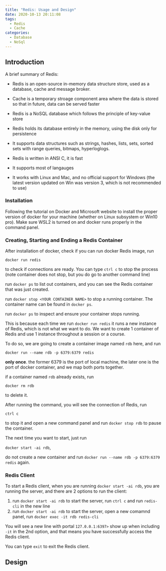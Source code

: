 ```yaml
---
title: "Redis: Usage and Design"
date: 2020-10-13 20:11:08
tags:
  - Redis
  - Cache
categories:
  - Database
  - NoSql
---
```


## Introduction

A brief summary of Redis:

- Redis is an open-source in-memory data structure store, used as a database, cache and message broker.
- Cache is a temporary stroage component area where the data is stored so that in future, data can be served faster

- Redis is a NoSQL database which follows the principle of key-value store

- Redis holds its database entirely in the memory, using the disk only for persistence

- It supports data structures such as strings, hashes, lists, sets, sorted sets with range queries, bitmaps, hyperloglogs.

- Redis is written in ANSI C, it is fast

- It supports most of langauges

- It works with Linux and Mac, and no official support for Windows (the latest version updated on Win was version 3, which is not recommended to use)

### Installation

Following the tutorial on Docker and Microsoft website to install the proper version of docker for your machine (whether on Linux subsystem or Win10 pro). Make sure WSL2 is turned on and docker runs properly in the command panel.

### Creating, Starting and Ending a Redis Container

After installation of docker, check if you can run docker Redis image, run

`docker run redis`

to check if connections are ready. You can type `ctrl c` to stop the process (note container does not stop, but you do go to another command line)

run `docker ps` to list out containers, and you can see the Redis container that was just created.

run `docker stop <YOUR CONTAINER NAME>` to stop a running container. The container name can be found in `docker ps`.

run `docker ps` to inspect and ensure your container stops running.

This is because each time we run `docker run redis` it runs a new instance of Redis, which is not what we want to do. We want to create 1 container of Redis and use 1 instance throughout a session or a course.

To do so, we are going to create a container image named `rdb` here, and run

`docker run --name rdb -p 6379:6379 redis`

**only once**. the former 6379 is the port of local machine, the later one is the port of docker container, and we map both ports together.

if a container named `rdb` already exists, run

`docker rm rdb`

to delete it.

After running the command, you will see the connection of Redis, run

`ctrl c`

to stop it and open a new command panel and run `docker stop rdb` to pause the container.

The next time you want to start, just run

`docker start -ai rdb`,

do not create a new container and run `docker run --name rdb -p 6379:6379 redis` again.

### Redis Client

To start a Redis client, when you are running `docker start -ai rdb`, you are running the server, and there are 2 options to run the client:

1. run `docker start -ai rdb` to start the server, run `ctrl c` and run `redis-cli` in the new line
2. run `docker start -ai rdb` to start the server, open a new comamnd panel, run `docker exec -it rdb redis-cli`

You will see a new line with portal `127.0.0.1:6397>` show up when including `-it` in the 2nd option, and that means you have successfully access the Redis client.

You can type `exit` to exit the Redis client.

## Design
